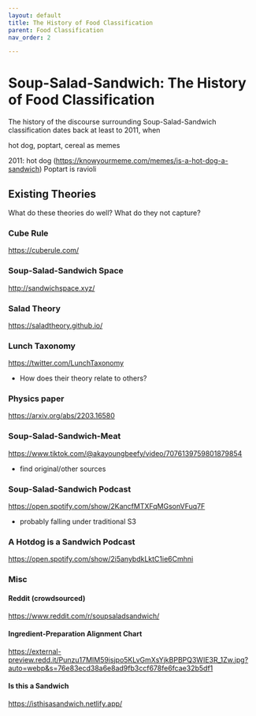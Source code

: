 ```yaml
---
layout: default
title: The History of Food Classification
parent: Food Classification 
nav_order: 2

---
```



# Soup-Salad-Sandwich: The History of Food Classification

The history of the discourse surrounding Soup-Salad-Sandwich classification dates back at least to 2011, when 

hot dog, poptart, cereal as memes

2011: hot dog (https://knowyourmeme.com/memes/is-a-hot-dog-a-sandwich)
Poptart is ravioli


## Existing Theories

What do these theories do well? What do they not capture?

### Cube Rule

https://cuberule.com/ 

### Soup-Salad-Sandwich Space

http://sandwichspace.xyz/

### Salad Theory

https://saladtheory.github.io/

### Lunch Taxonomy

https://twitter.com/LunchTaxonomy

- How does their theory relate to others?

### Physics paper

https://arxiv.org/abs/2203.16580 

### Soup-Salad-Sandwich-Meat

https://www.tiktok.com/@akayoungbeefy/video/7076139759801879854

- find original/other sources

### Soup-Salad-Sandwich Podcast

https://open.spotify.com/show/2KancfMTXFqMGsonVFuq7F

- probably falling under traditional S3

### A Hotdog is a Sandwich Podcast

https://open.spotify.com/show/2i5anybdkLktC1ie6Cmhni

### Misc

#### Reddit (crowdsourced)

https://www.reddit.com/r/soupsaladsandwich/

#### Ingredient-Preparation Alignment Chart

https://external-preview.redd.it/Punzu17MIM59isjpo5KLvGmXsYjkBPBPQ3WIE3R_1Zw.jpg?auto=webp&s=76e83ecd38a6e8ad9fb3ccf678fe6fcae32b5df1

#### Is this a Sandwich 

https://isthisasandwich.netlify.app/


